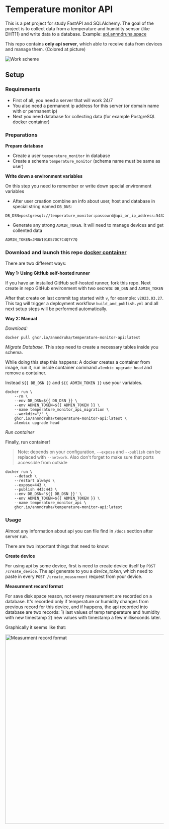 # Temperature monitor API

This is a pet project for study FastAPI and SQLAlchemy.
The goal of the project is to collect data from a temperature and humidity sensor (like DHT11) and write data to a database.
Example: [api.annndruha.space](https://api.annndruha.space/)

This repo contains **only api server**, which able to receive data from devices and manage them. (Colored at picture)

![Work scheme](https://user-images.githubusercontent.com/51162917/227819225-0682b933-3776-4597-bf75-5f4ac84b7385.png)

## Setup

### Requirements

* First of all, you need a server that will work 24/7
* You also need a permanent ip address for this server (or domain name with or permanent ip)
* Next you need database for collecting data (for example PostgreSQL docker container)

### Preparations

**Prepare database**
* Create a user `temperature_monitor` in database
* Create a schema `temperature_monitor` (schema name must be same as user)

**Write down a environment variables**

On this step you need to remember or write down special environment variables

* After user creation combine an info about user, host and database in special string named `DB_DNS`:
```dotenv
DB_DSN=postgresql://temperature_monitor:passowrd@api_or_ip_address:5432/databasename
```
* Generate any strong `ADMIN_TOKEN`. It will need to manage devices and get collented data
```dotenv
ADMIN_TOKEN=JMUW191K57OC7C4Q7Y7Q
```

### Download and launch this repo [docker container](https://github.com/annndruha/temperature-monitor-api/pkgs/container/temperature-monitor-api)
There are two different ways:

**Way 1: Using GitHub self-hosted runner**

If you have an installed  GitHub self-hosted runner, fork this repo.
Next create in repo GitHub environment with two secrets: `DB_DSN` and `ADMIN_TOKEN`

After that create on last commit tag started with `v`, for example: `v2023.03.27`.
This tag will trigger a deployment workflow `build_and_publish.yml` and all next setup steps will be performed automatically.

**Way 2: Manual**

*Download:*
```commandline
docker pull ghcr.io/annndruha/temperature-monitor-api:latest
```

*Migrate Database.* This step need to create a necessary tables inside you schema.

While doing this step this happens: A docker creates a container from image, run it, run inside container command `alembic upgrade head` and remove a container.

Instead `${{ DB_DSN }}` and `${{ ADMIN_TOKEN }}` use your variables.
```commandline
docker run \
    --rm \
    --env DB_DSN=${{ DB_DSN }} \
    --env ADMIN_TOKEN=${{ ADMIN_TOKEN }} \
    --name temperature_monitor_api_migration \
    --workdir="/" \
    ghcr.io/annndruha/temperature-monitor-api:latest \
    alembic upgrade head
```

*Run container*

Finally, run container!

> Note: depends on your configuration, `--expose` and `--publish` can be replaced with `--network`.
> Also don't forget to make sure that ports accessible from outside
```commandline
docker run \
    --detach \
    --restart always \
    --expose=443 \
    --publish 443:443 \
    --env DB_DSN='${{ DB_DSN }}' \
    --env ADMIN_TOKEN=${{ ADMIN_TOKEN }} \
    --name temperature_monitor_api \
    ghcr.io/annndruha/temperature-monitor-api:latest
```

### Usage

Almost any information about api you can file find in `/docs` section after server run.

There are two important things that need to know:

**Create device**

For using api by some device, first is need to create device itself by `POST /create_device`.
The api generate to you a *device_token*, which need to paste in every `POST /create_measurment` request from your device.

**Measurment record format**

For save disk space reason, not every measurement are recorded on a database.
It's recorded only if temperature or humidity changes from previous record for this device,
and if happens, the api recorded into database are two records: 1) last values of temp temperature 
and humidity with new timestamp 2) new values with timestamp a few milliseconds later.

Graphically it seems like that:

<img alt="Measurment record format" width=600px src="https://user-images.githubusercontent.com/51162917/227822432-e171ecf1-9a7f-4c1a-aba2-f422f4b91017.png" />
